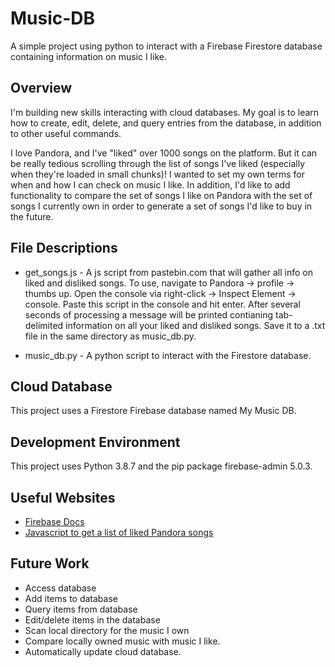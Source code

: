 # Music-DB
A simple project using python to interact with a Firebase Firestore database containing information on music I like.

## Overview

I'm building new skills interacting with cloud databases. My goal is to learn how to create, edit, delete, and query entries from the database, in addition to other useful commands.

I love Pandora, and I've "liked" over 1000 songs on the platform. But it can be really tedious scrolling through the list of songs I've liked (especially when they're loaded in small chunks)! I wanted to set my own terms for when and how I can check on music I like. In addition, I'd like to add functionality to compare the set of songs I like on Pandora with the set of songs I currently own in order to generate a set of songs I'd like to buy in the future.

## File Descriptions

* get_songs.js - A js script from pastebin.com that will gather all info on liked and disliked songs. To use, navigate to Pandora -> profile -> thumbs up. Open the console via right-click -> Inspect Element -> console. Paste this script in the console and hit enter. After several seconds of processing a message will be printed contianing tab-delimited information on all your liked and disliked songs. Save it to a .txt file in the same directory as music_db.py.

* music_db.py - A python script to interact with the Firestore database.

## Cloud Database

This project uses a Firestore Firebase database named My Music DB.

## Development Environment

This project uses Python 3.8.7 and the pip package firebase-admin 5.0.3.

## Useful Websites

* [Firebase Docs](https://firebase.google.com/docs/guides)
* [Javascript to get a list of liked Pandora songs](https://pastebin.com/9br3VZjX)

## Future Work

* Access database
* Add items to database
* Query items from database
* Edit/delete items in the database
* Scan local directory for the music I own
* Compare locally owned music with music I like.
* Automatically update cloud database.